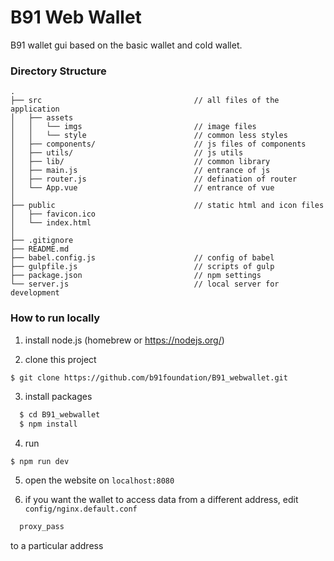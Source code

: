 # B91 Web Wallet

B91 wallet gui based on the basic wallet and cold wallet.

### Directory Structure

```
.
├── src                                  // all files of the application
│   ├── assets
│   │   └── imgs                         // image files
│   │   └── style                        // common less styles
│   ├── components/                      // js files of components
│   ├── utils/                           // js utils
│   ├── lib/                             // common library
│   ├── main.js                          // entrance of js
│   ├── router.js                        // defination of router
│   └── App.vue                          // entrance of vue
│
├── public                               // static html and icon files
│   ├── favicon.ico
│   └── index.html
│
├── .gitignore
├── README.md
├── babel.config.js                      // config of babel
├── gulpfile.js                          // scripts of gulp
├── package.json                         // npm settings
└── server.js                            // local server for development
```

### How to run locally

  1. install node.js (homebrew or https://nodejs.org/)

  2. clone this project

``` bash
$ git clone https://github.com/b91foundation/B91_webwallet.git
```

  3. install packages

```bash
  $ cd B91_webwallet
  $ npm install
```

  4. run

```
$ npm run dev
```
  5. open the website on ```localhost:8080```

  6. if you want the wallet to access data from a different address, edit ```config/nginx.default.conf```

```bash
  proxy_pass 
```
to a particular address
